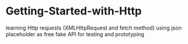 # Getting-Started-with-Http
learning Http requests (XMLHttpRequest and fetch method) using json placeholder as free fake API for testing and prototyping
